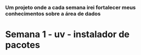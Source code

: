 ### Um projeto onde a cada semana irei fortalecer meus conhecimentos sobre a área de dados

# Semana 1 - uv - instalador de pacotes
